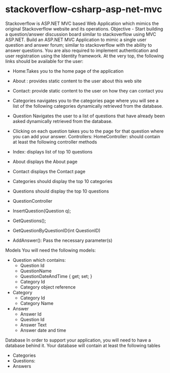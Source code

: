 # stackoverflow-csharp-asp-net-mvc
Stackoverflow is ASP.NET MVC based Web Application which mimics the original Stackoverflow website and its operations.
Objective - Start building a question/answer discussion board similar to stackoverflow using MVC ASP.NET.
Build an ASP.NET MVC Application to mimic a single user question and answer forum; similar to stackoverflow with the ability to answer questions.
You are also required to implement authentication and user registration using the Identity framework.
At the very top, the following links should be available for the user:
- Home:Takes you to the home page of the application
- About : provides static content to the user about this web site
- Contact: provide static content to the user on how they can contact you
- Categories navigates you to the categories page where you will see a list of the following categories dynamically retrieved from the database.
- Question Navigates the user to a list of questions that have already been asked dynamically retrieved from the database. 
- Clicking on each question takes you to the page for that question where you can add your answer.
Controllers:
HomeController: should contain at least the following controller methods
- Index: displays list of top 10 questions
- About displays the About page
- Contact displays the Contact page
- Categories should display the top 10 categories
- Questions should display the top 10 questions

- QuestionController
- InsertQuestion(Question q);
- GetQuestions();
- GetQuestionByQuestionID(int QuestionID)
- AddAnswer(): Pass the necessary parameter(s)

Models
You will need the following models:
- Question which contains:
    - Question Id
    - QuestionName
    - QuestionDateAndTime { get; set; }
    - Category Id
    - Category object reference
- Category
    - Category Id
    - Category Name
- Answer
    - Answer Id
    - Question Id
    - Answer Text
    - Answer date and time
   
Database
In order to support your application, you will need to have a database behind it.
Your database will contain at least the following tables
- Categories
- Questions:
- Answers
